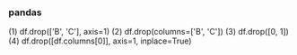 ### pandas
(1) df.drop(['B', 'C'], axis=1)
(2) df.drop(columns=['B', 'C'])
(3) df.drop([0, 1])
(4) df.drop([df.columns[0]], axis=1, inplace=True) 
